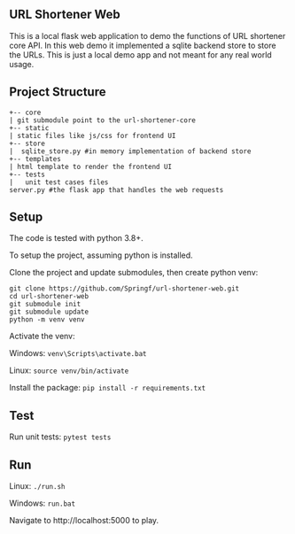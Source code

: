 ## URL Shortener Web
This is a local flask web application to demo the functions of URL shortener core API.
In this web demo it implemented a sqlite backend store to store the URLs.
This is just a local demo app and not meant for any real world usage.

## Project Structure
```
+-- core
| git submodule point to the url-shortener-core
+-- static
| static files like js/css for frontend UI
+-- store
|  sqlite_store.py #in memory implementation of backend store
+-- templates
| html template to render the frontend UI
+-- tests
|   unit test cases files
server.py #the flask app that handles the web requests
```

## Setup
The code is tested with python 3.8+.

To setup the project, assuming python is installed.

Clone the project and update submodules, then create python venv:
```
git clone https://github.com/Springf/url-shortener-web.git
cd url-shortener-web
git submodule init
git submodule update
python -m venv venv
```
Activate the venv:

Windows: `venv\Scripts\activate.bat`

Linux: `source venv/bin/activate`

Install the package: `pip install -r requirements.txt`

## Test

Run unit tests: `pytest tests`

## Run
Linux: `./run.sh`

Windows: `run.bat`

Navigate to http://localhost:5000 to play.
